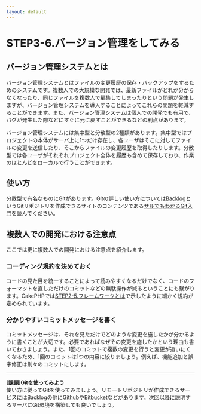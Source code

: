 ```yaml
---
layout: default
---
```

# STEP3-6.バージョン管理をしてみる

## バージョン管理システムとは

バージョン管理システムとはファイルの変更履歴の保存・バックアップをするためのシステムです。複数人での大規模な開発では、最新ファイルがどれか分からなくなったり、同じファイルを複数人で編集してしまったりという問題が発生しますが、バージョン管理システムを導入することによってこれらの問題を軽減することができます。また、バージョン管理システムは個人での開発でも有用で、バグが発生した際などにすぐに元に戻すことができるなどの利点があります。

バージョン管理システムには集中型と分散型の2種類があります。集中型ではプロジェクトの本体がサーバ上に1つだけ存在し、各ユーザはそこに対してファイルの変更を送信したり、そこからファイルの変更履歴を取得したりします。分散型では各ユーザがそれぞれプロジェクト全体を履歴も含めて保存しており、作業のほとんどをローカルで行うことができます。

## 使い方

分散型で有名なものにGitがあります。Gitの詳しい使い方については[Backlog](http://www.backlog.jp/)というGitリポジトリを作成できるサイトのコンテンツである[サルでもわかるGit入門](http://www.backlog.jp/git-guide/)を読んでください。

## 複数人での開発における注意点

ここでは更に複数人での開発における注意点を紹介します。

### コーディング規約を決めておく

コードの見た目を統一することによって読みやすくなるだけでなく、コードのフォーマットを直しただけのコミットなどの無駄操作が減るということにも繋がります。CakePHPでは[STEP2-5.フレームワークとは](../2/5.html)で示したように細かく規約が定められています。

### 分かりやすいコミットメッセージを書く

コミットメッセージは、それを見ただけでどのような変更を施したかが分かるように書くことが大切です。必要であればなぜその変更を施したかという理由も書いておきましょう。また、1回のコミットで複数の変更を行うと変更が追いにくくなるため、1回のコミットは1つの内容に絞りましょう。例えば、機能追加と誤字修正は別々のコミットにします。

***

**[課題]Gitを使ってみよう**  
使い方に従ってGitを使ってみましょう。リモートリポジトリが作成できるサービスにはBacklogの他に[Github](https://github.com/)や[Bitbucket](https://bitbucket.org/)などがあります。次回以降に説明するサーバにGit環境を構築しても良いでしょう。